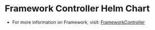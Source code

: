 # Framework Controller Helm Chart

* For more information on Framework, visit: [FrameworkController](https://github.com/microsoft/frameworkcontroller)

